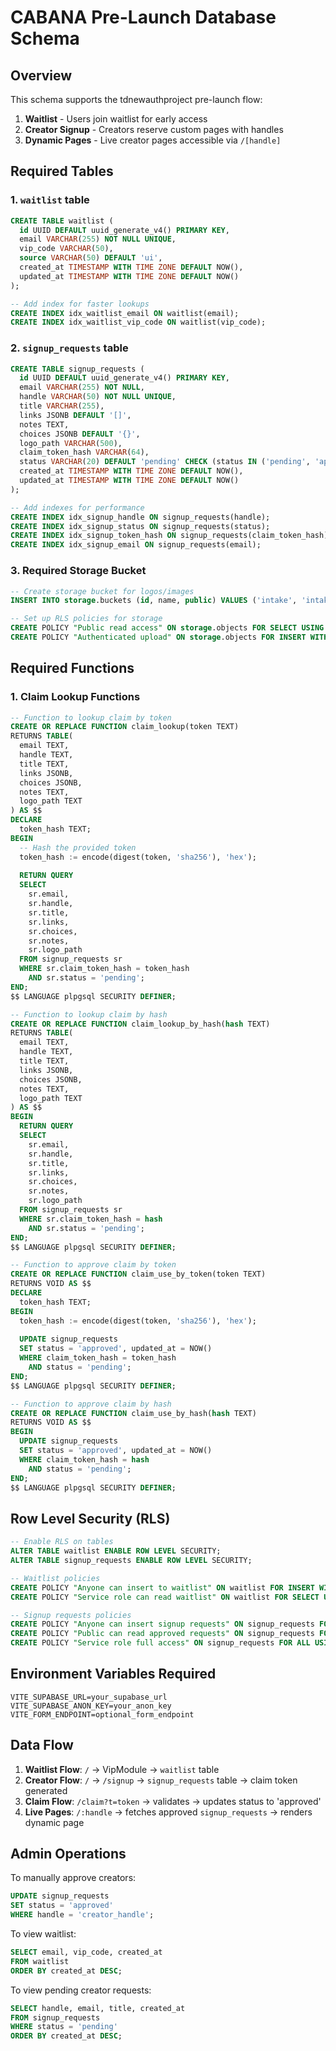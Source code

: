 # CABANA Pre-Launch Database Schema

## Overview
This schema supports the tdnewauthproject pre-launch flow:
1. **Waitlist** - Users join waitlist for early access
2. **Creator Signup** - Creators reserve custom pages with handles
3. **Dynamic Pages** - Live creator pages accessible via `/[handle]`

## Required Tables

### 1. `waitlist` table
```sql
CREATE TABLE waitlist (
  id UUID DEFAULT uuid_generate_v4() PRIMARY KEY,
  email VARCHAR(255) NOT NULL UNIQUE,
  vip_code VARCHAR(50),
  source VARCHAR(50) DEFAULT 'ui',
  created_at TIMESTAMP WITH TIME ZONE DEFAULT NOW(),
  updated_at TIMESTAMP WITH TIME ZONE DEFAULT NOW()
);

-- Add index for faster lookups
CREATE INDEX idx_waitlist_email ON waitlist(email);
CREATE INDEX idx_waitlist_vip_code ON waitlist(vip_code);
```

### 2. `signup_requests` table
```sql
CREATE TABLE signup_requests (
  id UUID DEFAULT uuid_generate_v4() PRIMARY KEY,
  email VARCHAR(255) NOT NULL,
  handle VARCHAR(50) NOT NULL UNIQUE,
  title VARCHAR(255),
  links JSONB DEFAULT '[]',
  notes TEXT,
  choices JSONB DEFAULT '{}',
  logo_path VARCHAR(500),
  claim_token_hash VARCHAR(64),
  status VARCHAR(20) DEFAULT 'pending' CHECK (status IN ('pending', 'approved', 'rejected')),
  created_at TIMESTAMP WITH TIME ZONE DEFAULT NOW(),
  updated_at TIMESTAMP WITH TIME ZONE DEFAULT NOW()
);

-- Add indexes for performance
CREATE INDEX idx_signup_handle ON signup_requests(handle);
CREATE INDEX idx_signup_status ON signup_requests(status);
CREATE INDEX idx_signup_token_hash ON signup_requests(claim_token_hash);
CREATE INDEX idx_signup_email ON signup_requests(email);
```

### 3. Required Storage Bucket
```sql
-- Create storage bucket for logos/images
INSERT INTO storage.buckets (id, name, public) VALUES ('intake', 'intake', true);

-- Set up RLS policies for storage
CREATE POLICY "Public read access" ON storage.objects FOR SELECT USING (bucket_id = 'intake');
CREATE POLICY "Authenticated upload" ON storage.objects FOR INSERT WITH CHECK (bucket_id = 'intake' AND auth.role() = 'authenticated');
```

## Required Functions

### 1. Claim Lookup Functions
```sql
-- Function to lookup claim by token
CREATE OR REPLACE FUNCTION claim_lookup(token TEXT)
RETURNS TABLE(
  email TEXT,
  handle TEXT,
  title TEXT,
  links JSONB,
  choices JSONB,
  notes TEXT,
  logo_path TEXT
) AS $$
DECLARE
  token_hash TEXT;
BEGIN
  -- Hash the provided token
  token_hash := encode(digest(token, 'sha256'), 'hex');
  
  RETURN QUERY
  SELECT 
    sr.email,
    sr.handle,
    sr.title,
    sr.links,
    sr.choices,
    sr.notes,
    sr.logo_path
  FROM signup_requests sr
  WHERE sr.claim_token_hash = token_hash
    AND sr.status = 'pending';
END;
$$ LANGUAGE plpgsql SECURITY DEFINER;

-- Function to lookup claim by hash
CREATE OR REPLACE FUNCTION claim_lookup_by_hash(hash TEXT)
RETURNS TABLE(
  email TEXT,
  handle TEXT,
  title TEXT,
  links JSONB,
  choices JSONB,
  notes TEXT,
  logo_path TEXT
) AS $$
BEGIN
  RETURN QUERY
  SELECT 
    sr.email,
    sr.handle,
    sr.title,
    sr.links,
    sr.choices,
    sr.notes,
    sr.logo_path
  FROM signup_requests sr
  WHERE sr.claim_token_hash = hash
    AND sr.status = 'pending';
END;
$$ LANGUAGE plpgsql SECURITY DEFINER;

-- Function to approve claim by token
CREATE OR REPLACE FUNCTION claim_use_by_token(token TEXT)
RETURNS VOID AS $$
DECLARE
  token_hash TEXT;
BEGIN
  token_hash := encode(digest(token, 'sha256'), 'hex');
  
  UPDATE signup_requests 
  SET status = 'approved', updated_at = NOW()
  WHERE claim_token_hash = token_hash 
    AND status = 'pending';
END;
$$ LANGUAGE plpgsql SECURITY DEFINER;

-- Function to approve claim by hash
CREATE OR REPLACE FUNCTION claim_use_by_hash(hash TEXT)
RETURNS VOID AS $$
BEGIN
  UPDATE signup_requests 
  SET status = 'approved', updated_at = NOW()
  WHERE claim_token_hash = hash 
    AND status = 'pending';
END;
$$ LANGUAGE plpgsql SECURITY DEFINER;
```

## Row Level Security (RLS)

```sql
-- Enable RLS on tables
ALTER TABLE waitlist ENABLE ROW LEVEL SECURITY;
ALTER TABLE signup_requests ENABLE ROW LEVEL SECURITY;

-- Waitlist policies
CREATE POLICY "Anyone can insert to waitlist" ON waitlist FOR INSERT WITH CHECK (true);
CREATE POLICY "Service role can read waitlist" ON waitlist FOR SELECT USING (auth.role() = 'service_role');

-- Signup requests policies  
CREATE POLICY "Anyone can insert signup requests" ON signup_requests FOR INSERT WITH CHECK (true);
CREATE POLICY "Public can read approved requests" ON signup_requests FOR SELECT USING (status = 'approved');
CREATE POLICY "Service role full access" ON signup_requests FOR ALL USING (auth.role() = 'service_role');
```

## Environment Variables Required

```env
VITE_SUPABASE_URL=your_supabase_url
VITE_SUPABASE_ANON_KEY=your_anon_key
VITE_FORM_ENDPOINT=optional_form_endpoint
```

## Data Flow

1. **Waitlist Flow**: `/` → VipModule → `waitlist` table
2. **Creator Flow**: `/` → `/signup` → `signup_requests` table → claim token generated
3. **Claim Flow**: `/claim?t=token` → validates → updates status to 'approved'
4. **Live Pages**: `/:handle` → fetches approved `signup_requests` → renders dynamic page

## Admin Operations

To manually approve creators:
```sql
UPDATE signup_requests 
SET status = 'approved' 
WHERE handle = 'creator_handle';
```

To view waitlist:
```sql
SELECT email, vip_code, created_at 
FROM waitlist 
ORDER BY created_at DESC;
```

To view pending creator requests:
```sql
SELECT handle, email, title, created_at 
FROM signup_requests 
WHERE status = 'pending'
ORDER BY created_at DESC;
```